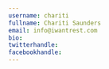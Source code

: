 ```yaml
---
username: chariti
fullname: Chariti Saunders
email: info@iwantrest.com
bio:
twitterhandle:
facebookhandle:
---
```

